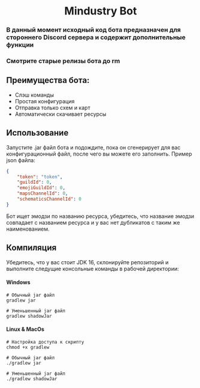 <div align="center">
    <h1>Mindustry Bot</h1>
</div>

### В данный момент исходный код бота предназначен для стороннего Discord сервера и содержит дополнительные функции

### Смотрите старые релизы бота до rm

## Преимущества бота:

- Слэш команды
- Простая конфигурация
- Отправка только схем и карт
- Автоматически скачивает ресурсы

## Использование

Запустите .jar файл бота и подождите, пока он сгенерирует для вас конфигурационный файл, после чего вы можете его
заполнить.
Пример json файла:

```json
{
    "token": "token",
    "guildId": 0,
    "emojiGuildId": 0,
    "mapsChannelId": 0,
    "schematicsChannelId": 0
}
```

Бот ищет эмодзи по названию ресурса, убедитесь, что название эмодзи совпадает с названием ресурса и у вас нет дубликатов
с таким же наименованием.

## Компиляция

Убедитесь, что у вас стоит JDK 16, склонируйте репозиторий и выполните следущие консольные команды в рабочей директории:

#### Windows

```
# Обычный jar файл
gradlew jar

# Уменьшенный jar файл
gradlew shadowJar
```

#### Linux & MacOs

```
# Настройка доступа к скрипту
chmod +x gradlew

# Обычный jar файл
./gradlew jar

# Уменьшенный jar файл
./gradlew shadowJar
```
